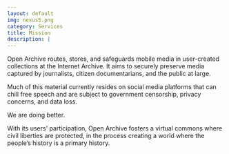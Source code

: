```yaml
---
layout: default
img: nexus5.png
category: Services
title: Mission
description: |
---
```

Open Archive routes, stores, and safeguards mobile media in user-created collections at the Internet Archive. It aims to securely preserve media captured by journalists, citizen documentarians, and the public at large.

Much of this material currently resides on social media platforms that can chill free speech and are subject to  government censorship, privacy concerns, and data loss. 

We are doing better.

With its users' participation, Open Archive fosters a virtual commons where civil liberties are protected, in the process creating a world where the people’s history is a primary history.
